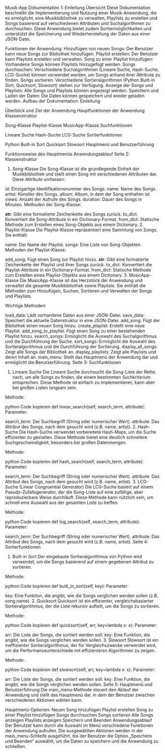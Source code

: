 Musik-App Dokumentation
1: Einleitung
Übersicht
Diese Dokumentation beschreibt die Implementierung und Nutzung einer Musik-Anwendung, die es ermöglicht, eine Musikbibliothek zu verwalten, Playlists zu erstellen und Songs basierend auf verschiedenen Attributen und Suchalgorithmen zu durchsuchen. Diese Anwendung bietet zudem Sortiermöglichkeiten und unterstützt die Speicherung und Wiederherstellung der Daten aus einer JSON-Datei.

Funktionen der Anwendung:
Hinzufügen von neuen Songs: Der Benutzer kann neue Songs zur Bibliothek hinzufügen.
Playlist erstellen: Der Benutzer kann Playlists erstellen und verwalten.
Song zu einer Playlist hinzufügen: Vorhandene Songs können Playlists hinzugefügt werden.
Songs durchsuchen: Verschiedene Suchalgorithmen (Lineare Suche, Hash-Suche, LCG-Suche) können verwendet werden, um Songs anhand ihrer Attribute zu finden.
Songs sortieren: Verschiedene Sortieralgorithmen (Python Built-in Sort, Quicksort, Slowsort) stehen zur Verfügung.
Anzeige der Songs und Playlists: Alle Songs und Playlists können angezeigt werden.
Speichern und Laden der Daten: Die Daten können gespeichert und wieder geladen werden.
Aufbau der Dokumentation:
Einleitung

Überblick und Ziel der Anwendung
Hauptfunktionen der Anwendung
Klassenstruktur

Song-Klasse
Playlist-Klasse
MusicApp-Klasse
Suchfunktionen

Lineare Suche
Hash-Suche
LCG-Suche
Sortierfunktionen

Python Built-in Sort
Quicksort
Slowsort
Hauptmenü und Benutzerführung

Funktionsweise des Hauptmenüs
Anwendungsablauf
Seite 2: Klassenstruktur
1. Song-Klasse
Die Song-Klasse ist die grundlegende Einheit der Musikbibliothek und stellt einen Song mit verschiedenen Attributen dar. Diese Attribute umfassen:

id: Einzigartige Identifikationsnummer des Songs.
name: Name des Songs.
artist: Künstler des Songs.
album: Album, in dem der Song enthalten ist.
views: Anzahl der Aufrufe des Songs.
duration: Dauer des Songs in Minuten.
Methoden der Song-Klasse:

__str__: Gibt eine formatierte Zeichenkette des Songs zurück.
to_dict: Konvertiert die Song-Attribute in ein Dictionary-Format.
from_dict: Statische Methode zum Erstellen eines Song-Objekts aus einem Dictionary.
2. Playlist-Klasse
Die Playlist-Klasse repräsentiert eine Sammlung von Songs. Sie enthält:

name: Der Name der Playlist.
songs: Eine Liste von Song-Objekten.
Methoden der Playlist-Klasse:

add_song: Fügt einen Song zur Playlist hinzu.
__str__: Gibt eine formatierte Zeichenkette der Playlist und ihrer Songs zurück.
to_dict: Konvertiert die Playlist-Attribute in ein Dictionary-Format.
from_dict: Statische Methode zum Erstellen eines Playlist-Objekts aus einem Dictionary.
3. MusicApp-Klasse
Die MusicApp-Klasse ist das Herzstück der Anwendung und verwaltet die gesamte Musikbibliothek sowie Playlists. Sie enthält die Methoden zum Hinzufügen, Suchen, Sortieren und Verwalten der Songs und Playlists.

Wichtige Methoden:

load_data: Lädt vorhandene Daten aus einer JSON-Datei.
save_data: Speichert die aktuelle Datenstruktur in eine JSON-Datei.
add_song: Fügt der Bibliothek einen neuen Song hinzu.
create_playlist: Erstellt eine neue Playlist.
add_song_to_playlist: Fügt einen Song zu einer bestehenden Playlist hinzu.
search_songs: Ermöglicht die Auswahl des Suchalgorithmus und die Durchführung der Suche.
sort_songs: Ermöglicht die Auswahl des Sortieralgorithmus und die Durchführung der Sortierung.
display_all_songs: Zeigt alle Songs der Bibliothek an.
display_playlists: Zeigt alle Playlists und deren Inhalt an.
main_menu: Stellt das Hauptmenü der Anwendung dar und ermöglicht die Benutzerführung.
Seite 3: Suchfunktionen
1. Lineare Suche
Die Lineare Suche durchsucht die Song-Liste der Reihe nach, um alle Songs zu finden, die einem bestimmten Suchkriterium entsprechen. Diese Methode ist einfach zu implementieren, kann aber bei großen Listen langsam sein.

Methode:

python
Code kopieren
def linear_search(self, search_term, attribute):
Parameter:

search_term: Der Suchbegriff (String oder numerischer Wert).
attribute: Das Attribut des Songs, nach dem gesucht wird (z.B. name, artist).
2. Hash-Suche
Die Hash-Suche verwendet vorbereitete Hash-Maps, um die Suche effizienter zu gestalten. Diese Methode bietet eine deutlich schnellere Suchgeschwindigkeit, besonders bei großen Datenmengen.

Methode:

python
Code kopieren
def hash_search(self, search_term, attribute):
Parameter:

search_term: Der Suchbegriff (String oder numerischer Wert).
attribute: Das Attribut des Songs, nach dem gesucht wird (z.B. name, artist).
3. LCG-Suche (Linear Congruential Generator)
Die LCG-Suche basiert auf einem Pseudo-Zufallsgenerator, der die Song-Liste auf eine zufällige, aber reproduzierbare Weise durchläuft. Diese Methode kann nützlich sein, um schnell eine Auswahl aus der gesamten Liste zu treffen.

Methode:

python
Code kopieren
def lcg_search(self, search_term, attribute):
Parameter:

search_term: Der Suchbegriff (String oder numerischer Wert).
attribute: Das Attribut des Songs, nach dem gesucht wird (z.B. name, artist).
Seite 4: Sortierfunktionen
1. Built-in Sort
Der eingebaute Sortieralgorithmus von Python wird verwendet, um die Songs basierend auf einem gegebenen Attribut zu sortieren.

Methode:

python
Code kopieren
def built_in_sort(self, key):
Parameter:

key: Eine Funktion, die angibt, wie die Songs verglichen werden sollen (z.B. song.name).
2. Quicksort
Quicksort ist ein effizienter, vergleichsbasierter Sortieralgorithmus, der die Liste rekursiv aufteilt, um die Songs zu sortieren.

Methode:

python
Code kopieren
def quicksort(self, arr, key=lambda x: x):
Parameter:

arr: Die Liste der Songs, die sortiert werden soll.
key: Eine Funktion, die angibt, wie die Songs verglichen werden sollen.
3. Slowsort
Slowsort ist ein ineffizienter Sortieralgorithmus, der für Vergleichszwecke verwendet wird, um die Performanceunterschiede mit effizienteren Algorithmen zu zeigen.

Methode:

python
Code kopieren
def slowsort(self, arr, key=lambda x: x):
Parameter:

arr: Die Liste der Songs, die sortiert werden soll.
key: Eine Funktion, die angibt, wie die Songs verglichen werden sollen.
Seite 5: Hauptmenü und Benutzerführung
Die main_menu-Methode steuert den Ablauf der Anwendung und stellt das Hauptmenü dar, in dem der Benutzer zwischen verschiedenen Aktionen wählen kann.

Hauptmenü-Optionen:
Neuen Song hinzufügen
Playlist erstellen
Song zu einer Playlist hinzufügen
Songs durchsuchen
Songs sortieren
Alle Songs anzeigen
Playlists anzeigen
Speichern und Beenden
Anwendungsablauf
Der Benutzer kann durch die Auswahl im Menü verschiedene Funktionen der Anwendung aufrufen. Die ausgewählten Aktionen werden in der main_menu-Schleife ausgeführt, bis der Benutzer die Option „Speichern und Beenden“ auswählt, um die Daten zu speichern und die Anwendung zu schließen.
